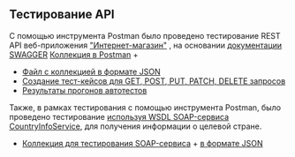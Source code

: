## Тестирование API
С помощью инструмента Postman было проведено тестирование REST API веб-приложения ["Интернет-магазин"](https://qa.demoshopping.ru) , на основании [документации SWAGGER](https://qa.demoshopping.ru/api-docs/)
[Коллекция в Postman](https://www.postman.com/test66-2666/workspace/test/collection/38269191-8cbacb2d-18d6-4798-9db4-97c95113ec68?action=share&creator=38269191&active-environment=38269191-ca091062-7923-4e9e-9613-f76d7910f516) +
-  [Файл с коллекцией в формате JSON](https://github.com/ksgavrilenko/api/commit/6eb826b9df13e09f21a9372a759d87cb5cf2f383)
-  [Создание тест-кейсов для GET, POST, PUT, PATCH, DELETE запросов](https://github.com/ksgavrilenko/api/commit/11bdefff6464cc6560869145df0e1b94f86b14e3)
-  [Результаты прогонов автотестов](https://github.com/ksgavrilenko/api/commit/791c4f5fc85354a0b7d995b615cc100eab9c20ab)

Также, в рамках тестирования с помощью инструмента Postman, было проведено тестирование [используя WSDL SOAP-сервиса CountryInfoService](http://webservices.oorsprong.org/websamples.countryinfo/CountryInfoService.wso?WSDL), для получения информации о целевой стране. 
-  [Коллекция для тестирования SOAP-сервиса](https://www.postman.com/test66-2666/workspace/test/collection/38269191-ee1728dd-2780-4385-883a-a12040d2af3b?action=share&creator=38269191&active-environment=38269191-ca091062-7923-4e9e-9613-f76d7910f516) + [в формате JSON](https://github.com/ksgavrilenko/api/commit/81b9a6f72ae86fdc98eb9885aa4bbebda43747e5)
